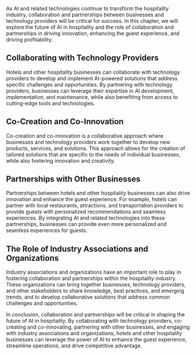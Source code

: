 

As AI and related technologies continue to transform the hospitality industry, collaboration and partnerships between businesses and technology providers will be critical for success. In this chapter, we will explore the future of AI in hospitality and the role of collaboration and partnerships in driving innovation, enhancing the guest experience, and driving profitability.

Collaborating with Technology Providers
---------------------------------------

Hotels and other hospitality businesses can collaborate with technology providers to develop and implement AI-powered solutions that address specific challenges and opportunities. By partnering with technology providers, businesses can leverage their expertise in AI development, implementation, and maintenance, while also benefiting from access to cutting-edge tools and technologies.

Co-Creation and Co-Innovation
-----------------------------

Co-creation and co-innovation is a collaborative approach where businesses and technology providers work together to develop new products, services, and solutions. This approach allows for the creation of tailored solutions that are specific to the needs of individual businesses, while also fostering innovation and creativity.

Partnerships with Other Businesses
----------------------------------

Partnerships between hotels and other hospitality businesses can also drive innovation and enhance the guest experience. For example, hotels can partner with local restaurants, attractions, and transportation providers to provide guests with personalized recommendations and seamless experiences. By integrating AI and related technologies into these partnerships, businesses can provide even more personalized and seamless experiences for guests.

The Role of Industry Associations and Organizations
---------------------------------------------------

Industry associations and organizations have an important role to play in fostering collaboration and partnerships within the hospitality industry. These organizations can bring together businesses, technology providers, and other stakeholders to share knowledge, best practices, and emerging trends, and to develop collaborative solutions that address common challenges and opportunities.

In conclusion, collaboration and partnerships will be critical in shaping the future of AI in hospitality. By collaborating with technology providers, co-creating and co-innovating, partnering with other businesses, and engaging with industry associations and organizations, hotels and other hospitality businesses can leverage the power of AI to enhance the guest experience, streamline operations, and drive competitive advantage.

